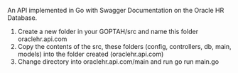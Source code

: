 An API implemented in Go with Swagger Documentation on the Oracle HR 
Database.

1. Create a new folder in your GOPTAH/src and name this folder 
oraclehr.api.com 
2. Copy the contents of the src, these folders (config, 
controllers, db, main, models) into the folder created 
(oraclehr.api.com)
3. Change directory into oraclehr.api.com/main and run go run main.go
